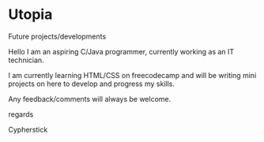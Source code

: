 # Utopia
Future projects/developments

Hello I am an aspiring C/Java programmer, currently working as an IT technician.

I am currently learning HTML/CSS on freecodecamp and will be writing mini projects on here to develop and progress my skills.

Any feedback/comments will always be welcome.

regards

Cypherstick
